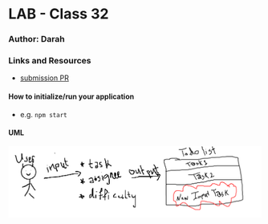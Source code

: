 # LAB - Class 32

### Author: Darah

### Links and Resources

- [submission PR](https://github.com/Darah98/todo/pull/2)


#### How to initialize/run your application

- e.g. `npm start`


#### UML

![uml](uml-todo.PNG)